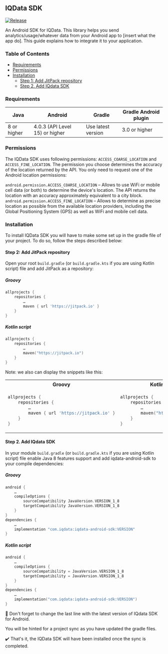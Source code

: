 ## IQData SDK

[![Release](https://jitpack.io/v/jitpack/android-example.svg)](https://jitpack.io/#jitpack/android-example)

An Android SDK for IQData. This library helps you send analytics/usage/whatever data from your Android app to [insert what the app do]. This guide explains how to integrate it to your application.

### Table of Contents
- [Requirements](#requirements)
- [Permissions](#permissions)
- [Installation](#installation)
    - [Step 1: Add JitPack repository](#step-1-add-jitpack-repository)
    - [Step 2. Add IQdata SDK](#step-2-add-iqdata-sdk)

### Requirements
|Java|Android|Gradle|Gradle Android plugin|
|---|---|---|---|
|8 or higher|4.0.3 (API Level 15) or higher|Use latest version|3.0 or higher|

### Permissions
The IQData SDK uses following permissions: `ACCESS_COARSE_LOCATION` and `ACCESS_FINE_LOCATION`.
The permission you choose determines the accuracy of the location returned by the API. You only need to request one of the Android location permissions:

`android.permission.ACCESS_COARSE_LOCATION` – Allows to use WiFi or mobile cell data (or both) to determine the device's location. The API returns the location with an accuracy approximately equivalent to a city block.
`android.permission.ACCESS_FINE_LOCATION` – Allows to determine as precise location as possible from the available location providers, including the Global Positioning System (GPS) as well as WiFi and mobile cell data.

### Installation

To install IQData SDK you will have to make some set up in the gradle file of your project. To do so, follow the steps described below:

#### Step 2: Add JitPack repository

Open your root `build.gradle` (or `build.gradle.kts` if you are using Kotlin script) file and add JitPack as a repository:

##### Groovy
```groovy
allprojects {
    repositories {
        …
        maven { url 'https://jitpack.io' }
    }
}
```
##### Kotlin script
```kotlin
allprojects {
    repositories {
        …
        maven("https://jitpack.io")
    }
}
```
Note: we also can display the snippets like this:
<table>
<tr>
<th>Groovy</th>
<th>Kotlin script</th>
</tr>
<tr>
<td>
    
```groovy
allprojects {
    repositories {
        …
        maven { url 'https://jitpack.io' }
    }
}
```
</td>
<td>
    
```kotlin
allprojects {
    repositories {
        …
        maven("https://jitpack.io")
    }
}
```
</td>
</tr>
</table>   

#### Step 2. Add IQdata SDK

In your module `build.gradle` (or `build.gradle.kts` if you are using Kotlin script) file enable Java 8 features support and add iqdata-android-sdk to your compile dependencies:

##### Groovy
```groovy
android {
    …
    compileOptions {
        sourceCompatibility JavaVersion.VERSION_1_8
        targetCompatibility JavaVersion.VERSION_1_8
    }
}
dependencies {
    …
    implementation "com.iqdata:iqdata-android-sdk:VERSION"
}
```
##### Kotlin script
```kotlin
android {
    …
    compileOptions {
        sourceCompatibility = JavaVersion.VERSION_1_8
        targetCompatibility = JavaVersion.VERSION_1_8
    }
}
dependencies {
    …
    implementation("com.iqdata:iqdata-android-sdk:VERSION")
}
```
:small_blue_diamond: Don't forget to change the last line with the latest version of IQdata SDK for Android.

You will be hinted for a project sync as you have updated the gradle files.

:heavy_check_mark: That's it, the IQData SDK will have been installed once the sync is completed.

